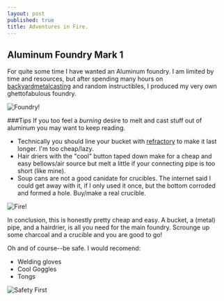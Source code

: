 ```yaml
---
layout: post
published: true
title: Adventures in Fire.
---
```


## Aluminum Foundry Mark 1

For quite some time I have wanted an Aluminum foundry. I am limited by time and resources, but after spending many hours on [backyardmetalcasting](http://www.backyardmetalcasting.com/) and random instructibles, I produced my very own ghettofabulous foundry. 

![Foundry!](http://drive.google.com/uc?export=view&id=0B6bvHkeOaSe-MDM1VGduWlpoQTJLZUVRX2hxc3VpVmkzdmJv)

###Tips
If you too feel a _burning_ desire to melt and cast stuff out of aluminum you may want to keep reading.

- Technically you should line your bucket with [refractory](http://en.wikipedia.org/wiki/Refractory) to make it last longer. I'm too cheap/lazy.
- Hair driers with the "cool" button taped down make for a cheap and easy bellows/air source but melt a little if your connecting pipe is too short (like mine).
- Soup cans are not a good canidate for crucibles. The internet said I could get away with it, if I only used it once, but the bottom corroded and formed a hole. Buy/make a real crucible.

![Fire!](http://drive.google.com/uc?export=view&id=0B6bvHkeOaSe-ak85ZlVpdUU1NkRDYlB2aXUxN2NWYXo5eXU4)

In conclusion, this is honestly pretty cheap and easy. A bucket, a (metal) pipe, and a hairdrier, is all you need for the main foundry. Scrounge up some charcoal and a crucible and you are good to go!

Oh and of course--be safe. I would recomend:

- Welding gloves 
- Cool Goggles
- Tongs

![Safety First](http://drive.google.com/uc?export=view&id=0B6bvHkeOaSe-c3huc3BkbndCWUVaSWlTb3JrWDZLLVdiQjRv)
